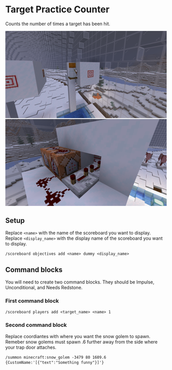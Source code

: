 # Target Practice Counter

Counts the number of times a target has been hit.

![Target Practice Counter](./assets/dunk-counter.png)
![Target Practice Counter](./assets/dunk-counter-2.png)

## Setup

Replace `<name>` with the name of the scoreboard you want to display.
Replace `<display_name>` with the display name of the scoreboard you want to display.

```shell
/scoreboard objectives add <name> dummy <display_name>
```

## Command blocks

You will need to create two command blocks.
They should be Impulse, Unconditional, and Needs Redstone.

### First command block

```shell
/scoreboard players add <target_name> <name> 1
```

### Second command block

Replace coordiantes with where you want the snow golem to spawn.
Remeber snow golems must spawn .6 further away from the side
 where your trap door attaches.

```shell
/summon minecraft:snow_golem -3479 80 1609.6 {CustomName:'[{"text":"Something funny"}]'}
```
